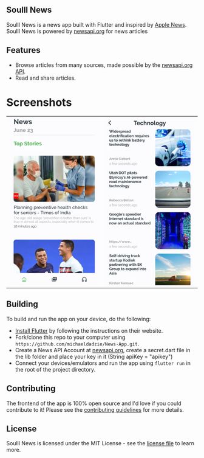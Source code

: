 ## Soulll News
Soulll News is a news app built with Flutter and inspired by [Apple News](https://www.apple.com/apple-news/). 
Soulll News is powered by [newsapi.org](https://newsapi.org) for news articles

## Features
- Browse articles from many sources, made possible by the [newsapi.org API](https://newsapi.org).
- Read and share articles.

# Screenshots
<table>
   <tr>
    <td>
      <img src="https://github.com/michaeldadzie/Soulll-News/blob/master/assets/screenshots/sn1.png" />
    </td>
    <td>
      <img src="https://github.com/michaeldadzie/Soulll-News/blob/master/assets/screenshots/sn2.png" />
    </td>
  </tr>
</table>

## Building
To build and run the app on your device, do the following:

-   [Install Flutter](https://flutter.dev/docs/get-started/install/) by following the instructions on their website.
-   Fork/clone this repo to your computer using `https://github.com/michaeldadzie/News-App.git`.
-   Create a News API Account at [newsapi.org](https://newsapi.org), create a secret.dart file in the lib folder and place your key in it (String apiKey = "apikey")
-   Connect your devices/emulators and run the app using `flutter run` in the root of the project directory.

## Contributing
The frontend of the app is 100% open source and I'd love if you could contribute to it! Please see the [contributing guidelines](CONTRIBUTING.md) for more details.

## License
Soulll News is licensed under the MIT License - see the [license file](LICENSE) to learn more.
